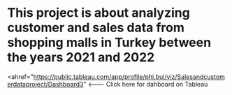# This project is about analyzing customer and sales data from shopping malls in Turkey between the years 2021 and 2022

<ahref="https://public.tableau.com/app/profile/phi.bui/viz/Salesandcustomerdataproject/Dashboard3" <--- Click here for dahboard on Tableau 
